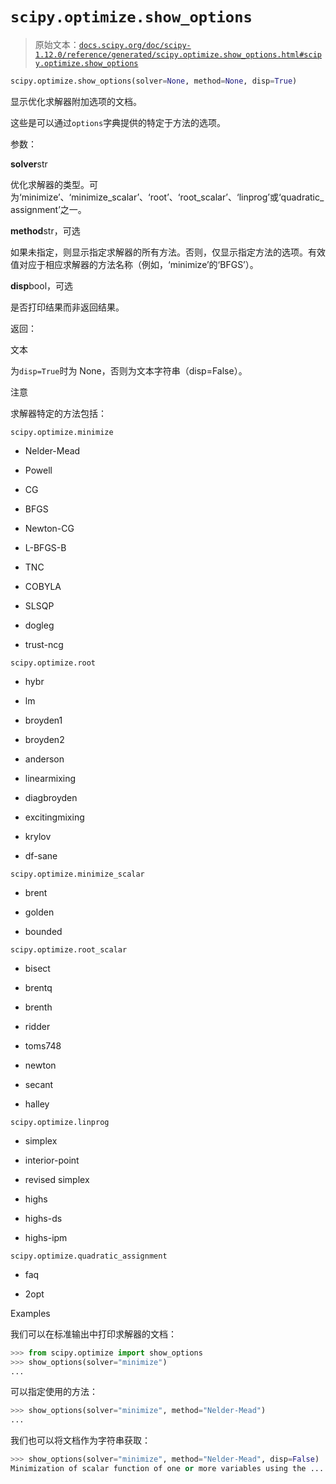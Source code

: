 # `scipy.optimize.show_options`

> 原始文本：[`docs.scipy.org/doc/scipy-1.12.0/reference/generated/scipy.optimize.show_options.html#scipy.optimize.show_options`](https://docs.scipy.org/doc/scipy-1.12.0/reference/generated/scipy.optimize.show_options.html#scipy.optimize.show_options)

```py
scipy.optimize.show_options(solver=None, method=None, disp=True)
```

显示优化求解器附加选项的文档。

这些是可以通过`options`字典提供的特定于方法的选项。

参数：

**solver**str

优化求解器的类型。可为‘minimize’、‘minimize_scalar’、‘root’、‘root_scalar’、‘linprog’或‘quadratic_assignment’之一。

**method**str，可选

如果未指定，则显示指定求解器的所有方法。否则，仅显示指定方法的选项。有效值对应于相应求解器的方法名称（例如，‘minimize’的‘BFGS’）。

**disp**bool，可选

是否打印结果而非返回结果。

返回：

文本

为`disp=True`时为 None，否则为文本字符串（disp=False）。

注意

求解器特定的方法包括：

`scipy.optimize.minimize`

+   Nelder-Mead

+   Powell

+   CG

+   BFGS

+   Newton-CG

+   L-BFGS-B

+   TNC

+   COBYLA

+   SLSQP

+   dogleg

+   trust-ncg

`scipy.optimize.root`

+   hybr

+   lm

+   broyden1

+   broyden2

+   anderson

+   linearmixing

+   diagbroyden

+   excitingmixing

+   krylov

+   df-sane

`scipy.optimize.minimize_scalar`

+   brent

+   golden

+   bounded

`scipy.optimize.root_scalar`

+   bisect

+   brentq

+   brenth

+   ridder

+   toms748

+   newton

+   secant

+   halley

`scipy.optimize.linprog`

+   simplex

+   interior-point

+   revised simplex

+   highs

+   highs-ds

+   highs-ipm

`scipy.optimize.quadratic_assignment`

+   faq

+   2opt

Examples

我们可以在标准输出中打印求解器的文档：

```py
>>> from scipy.optimize import show_options
>>> show_options(solver="minimize")
... 
```

可以指定使用的方法：

```py
>>> show_options(solver="minimize", method="Nelder-Mead")
... 
```

我们也可以将文档作为字符串获取：

```py
>>> show_options(solver="minimize", method="Nelder-Mead", disp=False)
Minimization of scalar function of one or more variables using the ... 
```
